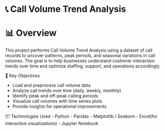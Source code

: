 # 📞 Call Volume Trend Analysis

# 📊  Overview

This project performs Call Volume Trend Analysis using a dataset of call records to uncover patterns, peak periods, and seasonal variations in call volumes. The goal is to help businesses understand customer interaction trends over time and optimize staffing, support, and operations accordingly.

📌 Key Objectives

   - Load and preprocess call volume data
   - Analyze call trends over time (daily, weekly, monthly)
   - Identify peak and off-peak calling periods
   - Visualize call volumes with time series plots
   - Provide insights for operational improvements

📦 Technologies Used
    - Python
    - Pandas
    - Matplotlib / Seaborn
    - Excel(for interactive visualizations)
    - Jupyter Notebook



